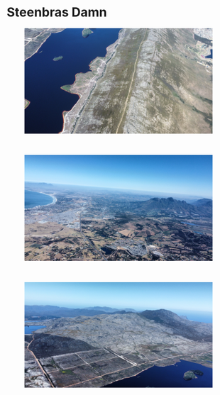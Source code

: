 # Steenbras Damn

<figure><img src="../.gitbook/assets/dji_fly_20231222_100812_195_1703232692182_photo_optimized.jpg" alt=""><figcaption></figcaption></figure>

<figure><img src="../.gitbook/assets/dji_fly_20231222_100846_200_1703232899146_photo_optimized.jpg" alt=""><figcaption></figcaption></figure>

<figure><img src="../.gitbook/assets/dji_fly_20231222_100708_193_1703232684421_photo_optimized.jpg" alt=""><figcaption></figcaption></figure>

<figure><img src="../.gitbook/assets/dji_fly_20231222_100850_201_1703232895593_photo_optimized (1).jpg" alt=""><figcaption></figcaption></figure>

<figure><img src="../.gitbook/assets/dji_fly_20231222_100836_198_1703232888835_photo_optimized.jpg" alt=""><figcaption></figcaption></figure>

